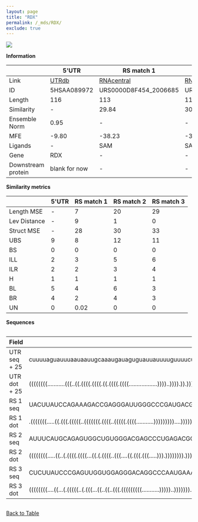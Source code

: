 ```yaml
---
layout: page
title: "RDX"
permalink: /_mds/RDX/
exclude: true
---
```




![](../../alns_9.28.22/aln_5HSAA089972_0.999.png?raw=true)


**Information**

| | 5'UTR       | RS match 1   | RS match 2  | RS match 3 |
| ---- | ----------- | ----------- | ----------- | ----------- |
| Link | <a href="http://utrdb.ba.itb.cnr.it/getutr/5HSAA089972/1" target="_blank" rel="noopener noreferrer">UTRdb</a>   | <a href="https://rnacentral.org/rna/URS0000D8F454/2006685" target="_blank" rel="noopener noreferrer">RNAcentral</a>     |<a href="https://rnacentral.org/rna/URS0000DA8C76/1803434" target="_blank" rel="noopener noreferrer">RNAcentral</a>  | <a href="https://rnacentral.org/rna/URS0000C10865/1490057" target="_blank" rel="noopener noreferrer">RNAcentral</a>   |
| ID | 5HSAA089972     | URS0000D8F454_2006685     | URS0000DA8C76_1803434     | URS0000C10865_1490057     |
| Length | 116     |  113    | 115   |  116    |
| Similarity | - | 29.84 | 30.30 | 33.15 |
| Ensemble Norm | 0.95 | - | - | - |
| MFE | -9.80 | -38.23 | -38.30 | -28.05 |
| Ligands | - | SAM | SAM | SAM |
| Gene | RDX | - | - | - |
| Downstream protein | blank for now    |    -    | -  | - |


**Similarity metrics**

| | 5'UTR       | RS match 1   | RS match 2  | RS match 3 |
| ---- | ----------- | ----------- | ----------- | ----------- |
| Length MSE | - | 7 | 20 | 29 |
| Lev Distance | - | 9 | 1 | 0 |
| Struct MSE | - | 28 | 30 | 33 |
| UBS| 9 | 8 | 12 | 11 |
| BS | 0 | 0 | 0 | 0 |
| ILL | 2 | 3 | 5 | 6 |
| ILR | 2 | 2 | 3 | 4 |
| H | 1 | 1 | 1 | 1 |
| BL | 5 | 4 | 6 | 3 |
| BR | 4 | 2 | 4 | 3 |
| UN | 0 | 0.02 | 0 | 0 |

**Sequences**


<div style="overflow-x:auto;">

<table>
<colgroup>
<col width="30%" />
<col width="70%" />
</colgroup>
<thead>
<tr class="header">
<th>Field</th>
<th>Description</th>
</tr>
</thead>
<tbody>
<tr>
<td markdown="span">UTR seq + 25 </td>
<td markdown="span"> cuuuuaguauuuaauaauugcaaaugauaguguauuauuuuguuuucugcucaccuuaggaacaauacagaucaacguaagaguaacuacaATGCCGAAACCAATCAACGTAAGAG </td>
</tr>
<tr>
<td markdown="span">UTR dot + 25  </td>
<td markdown="span"> ((((((((...........(((..((.((((.((((.((.((((.((((..................))))..)))).)).)))))))))).)))............)).))))))
</td>
</tr>


<tr>
<td markdown="span">RS 1 seq </td>
<td markdown="span"> UACUUAUCCAGAAAGACCGAGGGAUUGGGCCCGAUGACGUCUUAGCAACCUGAAAUAAAAUAAGGUGCUAACUCCCGUUUCGGGCCGUUUUGCGGGCUGGAAGAAGAUAAGUU
</td>
</tr>


<tr>
<td markdown="span">RS 1 dot </td>
<td markdown="span"> .(((((((.....((.(((.(((((..(((((((.((((..(((((.((((...........)))))))))....)))))))))))))))).))).)).......))))))).
</td>
</tr>


<tr>
<td markdown="span">RS 2 seq </td>
<td markdown="span"> AUUUCAUGCAGAGUGGCUGUGGGACGAGCCCUGAGACGCCACGGCAACCGGACCGGGAUCAUCUAUCGCGGCCGCCAGGUGCCAACUCUCGACCCGGAAACGGGGGACAUGAGAU
</td>
</tr>


<tr>
<td markdown="span">RS 2 dot </td>
<td markdown="span"> ((((((((.....((..(.((((.((((...((.(.((((..(((....((.(((.(((.....))).)))))))).)))))))...)))).)))).)..)).....))))))))
</td>
</tr>


<tr>
<td markdown="span">RS 3 seq </td>
<td markdown="span"> CUCUUAUCCCGAGUUGGUGGAGGGACAGGCCCAAUGAAACCCAGCAACCGUCACAACAAUUAUACAUGUGAAAUGGUGCUAACCUGUGGCAAGGCAUAGCCCUUGAACGAUAAGAG
</td>
</tr>


<tr>
<td markdown="span">RS 3 dot </td>
<td markdown="span"> ((((((((....((...(.(((((..(.(((...((..((..(((.(((((((((...........)))))..))))))).....))..)).))).)..))))).)))))))))))
</td>
</tr>

</tbody>
</table>


</div>


[Back to Table](../../display)
